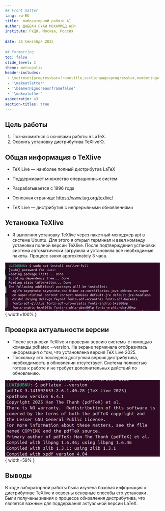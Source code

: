 ```yaml
---
## Front matter
lang: ru-RU
title:  лабораторной работе №1
author: ДАБВАН ЛУАИ МОХАММЕД АЛИ
institute: РУДН, Москва, Россия

date: 25 Сентября 2025

## Formatting
toc: false
slide_level: 2
theme: metropolis
header-includes: 
 - \metroset{progressbar=frametitle,sectionpage=progressbar,numbering=fraction}
 - '\makeatletter'
 - '\beamer@ignorenonframefalse'
 - '\makeatother'
aspectratio: 43
section-titles: true
---
```


## Цель работы

1. Познакомиться с основами работы в LaTeX.
2. Освоить установку дистрибутива TeXliveЮ.

## Общая информация о TeXlive

- TeX Live — наиболее полный дистрибутив LaTeX

- Поддерживает множество операционных систем

- Разрабатывается с 1996 года

- Основная страница: https://www.tug.org/texlive/

- TeX Live — дистрибутив с непрерывными обновлениями

## Установка TeXlive

- Я выполнил установку TeXlive через пакетный менеджер apt в системе Ubuntu. Для этого я открыл терминал и ввел команду установки полной версии TeXlive. После подтверждения установки система автоматически загрузила и установила все необходимые пакеты. Процесс занял approximately 3 часа. 

![Процесс установки TeXlive](image01/image_01.jpg){ width=100% }

## Проверка актуальности версии

- После установки TeXlive я проверил версию системы с помощью команды pdflatex --version. На экране терминала отобразилась информация о том, что установлена версия TeX Live 2025.
- Поскольку это последняя доступная версия дистрибутива, необходимость в обновлении отсутствует. Система полностью готова к работе и не требует дополнительных действий по обновлению.

![Проверка актуальности версии TeXlive](image01/image_02.jpg){ width=59% }


## Выводы

В ходе лабораторной работы была изучена базовая информация о дистрибутиве TeXlive и освоены основные способы его установки . Были получены знания о процессе обновления дистрибутива, что является важным для поддержания актуальной версии LaTeX.
